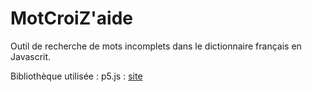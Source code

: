 # MotCroiZ'aide

Outil de recherche de mots incomplets dans le dictionnaire français en Javascrit. 

Bibliothèque utilisée : 
p5.js : [site](https://p5js.org/)